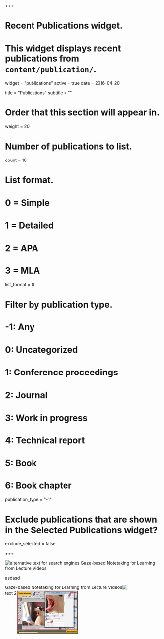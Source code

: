 +++
# Recent Publications widget.
# This widget displays recent publications from `content/publication/`.
widget = "publications"
active = true
date = 2016-04-20

title = "Publications"
subtitle = ""

# Order that this section will appear in.
weight = 20

# Number of publications to list.
count = 10

# List format.
#   0 = Simple
#   1 = Detailed
#   2 = APA
#   3 = MLA
list_format = 0

# Filter by publication type.
# -1: Any
#  0: Uncategorized
#  1: Conference proceedings
#  2: Journal
#  3: Work in progress
#  4: Technical report
#  5: Book
#  6: Book chapter
publication_type = "-1"

# Exclude publications that are shown in the Selected Publications widget?
exclude_selected = false



+++

![alternative text for search engines](/img/GazeNoter_small.png)
Gaze-based Notetaking for Learning from Lecture Videos

asdasd

<div style="float:left"><img src="/img/GazeNoter_small.png"</div>
<div style="float:left">Gaze-based Notetaking for Learning from Lecture Videos</div>
<div style="clear:both"/>

<div style="float:left"><img src="static/img/tutordmvnicon_small.png"</div>
<div style="float:left">text 2</div>
<div style="clear:both"/>